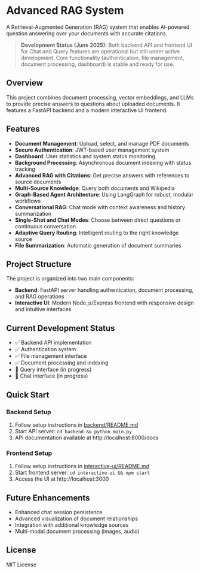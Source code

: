 # Advanced RAG System

A Retrieval-Augmented Generation (RAG) system that enables AI-powered question answering over your documents with accurate citations.

> **Development Status (June 2025):** Both backend API and frontend UI for Chat and Query features are operational but still under active development. Core functionality (authentication, file management, document processing, dashboard) is stable and ready for use.

## Overview

This project combines document processing, vector embeddings, and LLMs to provide precise answers to questions about uploaded documents. It features a FastAPI backend and a modern interactive UI frontend.

## Features

- **Document Management**: Upload, select, and manage PDF documents
- **Secure Authentication**: JWT-based user management system
- **Dashboard**: User statistics and system status monitoring
- **Background Processing**: Asynchronous document indexing with status tracking
- **Advanced RAG with Citations**: Get precise answers with references to source documents
- **Multi-Source Knowledge**: Query both documents and Wikipedia
- **Graph-Based Agent Architecture**: Using LangGraph for robust, modular workflows
- **Conversational RAG**: Chat mode with context awareness and history summarization
- **Single-Shot and Chat Modes**: Choose between direct questions or continuous conversation
- **Adaptive Query Routing**: Intelligent routing to the right knowledge source
- **File Summarization**: Automatic generation of document summaries

## Project Structure

The project is organized into two main components:

- **Backend**: FastAPI server handling authentication, document processing, and RAG operations
- **Interactive UI**: Modern Node.js/Express frontend with responsive design and intuitive interfaces

## Current Development Status

- ✅ Backend API implementation
- ✅ Authentication system
- ✅ File management interface
- ✅ Document processing and indexing
- 🔄 Query interface (in progress)
- 🔄 Chat interface (in progress)

## Quick Start

### Backend Setup
1. Follow setup instructions in [backend/README.md](backend/README.md)
2. Start API server: `cd backend && python main.py`
3. API documentation available at http://localhost:8000/docs

### Frontend Setup
1. Follow setup instructions in [interactive-ui/README.md](interactive-ui/README.md)
2. Start frontend server: `cd interactive-ui && npm start`
3. Access the UI at http://localhost:3000

## Future Enhancements

- Enhanced chat session persistence
- Advanced visualization of document relationships
- Integration with additional knowledge sources
- Multi-modal document processing (images, audio)

## License

MIT License